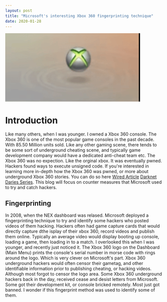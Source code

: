 ```yaml
---
layout: post
title: "Microsoft's interesting Xbox 360 fingerprinting technique"
date: 2020-01-28
---
```


![NEX Dashboard Fingerprint](https://raw.githubusercontent.com/qf0/qf0.github.io/master/files/ty508V7sUK.gif)

# Introduction

Like many others, when I was younger. I owned a Xbox 360 console. The Xbox 360 is one of the most popular game consoles in the past decade. With 85.50 Million units sold. Like any other gaming scene, there tends to be some sort of underground cheating scene, and typically game development company would have a dedicated anti-cheat team etc.
The Xbox 360 was no expection. Like the orginal xbox. It was eventually pwned. Hackers  found ways to execute unsigned code. If you're interested in learning more in-depth how the Xbox 360 was pwned, or more about underground Xbox 360 stories. You can do so here [Wired Article](https://www.wired.com/story/xbox-underground-videogame-hackers/) [Darknet Daries Series](https://darknetdiaries.com/episode/45/).
This blog will focus on counter measures that Microsoft used to try and catch hackers.

## Fingerprinting

In 2008, when the NEX dashboard was relased. Microsoft deployed a fingerprinting technique to try and identify some hackers who posted videos of them hacking. Hackers often had game capture cards that would directly capture dthe isplay of their xbox 360, record videos and publish them online. 
Typically an average video would display booting up console, loading a game, then loading in to a match. I overlooked this when I was younger, and recently just noticed it. The Xbox 360 logo on the Dashboard (Main Menu) prints the console's serial number in morse code with rings around the logo. Which is very clever on Microsoft's part.
Xbox 360 underground hackers would often censor their gametag, and other identifiable information prior to publishing cheating, or hacking videos. Although most forgot to censor the logo area. 
Some Xbox 360 underground hackers back in the day, received cease and desist letters from Microsoft. Some got their development kit, or console bricked remotely. Most just got banned. I wonder if this fingerprint method was used to identify some of them. 

